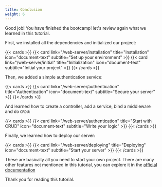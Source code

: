 ```yaml
---
title: Conclusion
weight: 6
---
```


Good job! You have finished the bootcamp! let's review again what we learned in this tutorial.

First, we installed all the dependencies and initialized our project:

{{< cards >}}
  {{< card link="/web-server/installation" title="Installation" icon="document-text" subtitle="Set up your environment" >}}
  {{< card link="/web-server/initial" title="Initialization" icon="document-text" subtitle="Initial your project" >}}
{{< /cards >}}

Then, we added a simple authentication service:

{{< cards >}}
  {{< card link="/web-server/authentication" title="Authentication" icon="document-text" subtitle="Secure your server" >}}
{{< /cards >}}

And learned how to create a controller, add a service, bind a middleware and do `CRDU`:

{{< cards >}}
  {{< card link="/web-server/authentication" title="Start with CRUD" icon="document-text" subtitle="Write your logic" >}}
{{< /cards >}}

Finally, we learned how to deploy our server:

{{< cards >}}
  {{< card link="/web-server/deploying" title="Deploying" icon="document-text" subtitle="Start your server" >}}
{{< /cards >}}

These are basically all you need to start your own project. There are many other features not mentioned in this tutorial, you can explore it in the [official documentation](https://goframe.org/display/gf)

Thank you for reading this tutorial.
